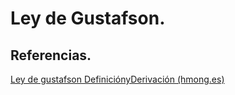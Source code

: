 # Ley de Gustafson.





## Referencias.

[Ley de gustafson DefiniciónyDerivación (hmong.es)](https://hmong.es/wiki/Gustafson's_law)